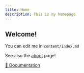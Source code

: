 ```yaml
---
title: Home
description: This is my homepage
---
```


## Welcome!

You can edit me in <code>content/index.md</code>

See also the [about](/about) page!

[📖 Documentation](https://content.nuxtjs.org)
